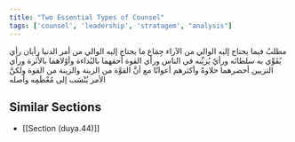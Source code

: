 ```yaml
---
title: "Two Essential Types of Counsel"
tags: ['counsel', 'leadership', 'stratagem', "analysis"]
---
```


 مطلبٌ فيما يحتاج إليه الوالي من الآراء جِمَاع ما يحتاج إليه الوالي من أمر الدنيا رأيان رأي يُقَوِّي به سلطانَه ورأيٌ يُزيِّنه في الناس  ورأي القوة أحقهما بالبُداءة وأوْلاهما بالأَثَرة  ورأي التزيين أحضرهما حلاوةً وأكثرهم أعوانًا  مع أنَّ القوَّة من الزينة والزينة من القوة ولكنَّ الأمر يُنْسَب إلى مُعْظَمِه وأصله

## Similar Sections
- [[Section (duya.44)]]

